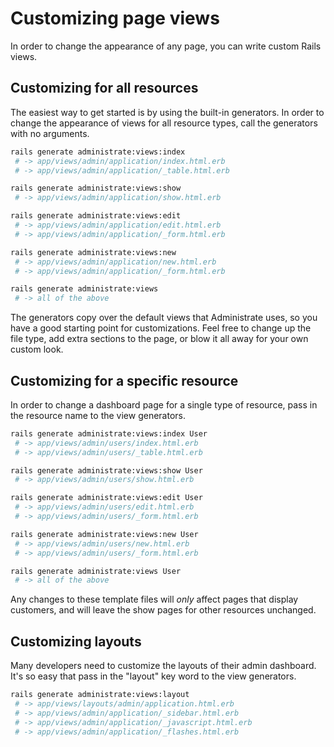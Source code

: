 # Customizing page views

In order to change the appearance of any page,
you can write custom Rails views.

## Customizing for all resources

The easiest way to get started is by using the built-in generators.
In order to change the appearance of views for all resource types,
call the generators with no arguments.

```bash
rails generate administrate:views:index
 # -> app/views/admin/application/index.html.erb
 # -> app/views/admin/application/_table.html.erb

rails generate administrate:views:show
 # -> app/views/admin/application/show.html.erb

rails generate administrate:views:edit
 # -> app/views/admin/application/edit.html.erb
 # -> app/views/admin/application/_form.html.erb

rails generate administrate:views:new
 # -> app/views/admin/application/new.html.erb
 # -> app/views/admin/application/_form.html.erb

rails generate administrate:views
 # -> all of the above
```

The generators copy over the default views that Administrate uses,
so you have a good starting point for customizations.
Feel free to change up the file type,
add extra sections to the page,
or blow it all away for your own custom look.

## Customizing for a specific resource

In order to change a dashboard page for a single type of resource,
pass in the resource name to the view generators.

```bash
rails generate administrate:views:index User
 # -> app/views/admin/users/index.html.erb
 # -> app/views/admin/users/_table.html.erb

rails generate administrate:views:show User
 # -> app/views/admin/users/show.html.erb

rails generate administrate:views:edit User
 # -> app/views/admin/users/edit.html.erb
 # -> app/views/admin/users/_form.html.erb

rails generate administrate:views:new User
 # -> app/views/admin/users/new.html.erb
 # -> app/views/admin/users/_form.html.erb

rails generate administrate:views User
 # -> all of the above
```

Any changes to these template files
will *only* affect pages that display customers,
and will leave the show pages for other resources unchanged.

## Customizing layouts

Many developers need to customize the layouts of their admin dashboard.
It's so easy that pass in the "layout" key word to the view generators.

```bash
rails generate administrate:views:layout
 # -> app/views/layouts/admin/application.html.erb
 # -> app/views/admin/application/_sidebar.html.erb
 # -> app/views/admin/application/_javascript.html.erb
 # -> app/views/admin/application/_flashes.html.erb
```
